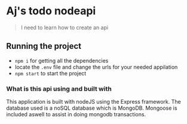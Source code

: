# Aj's todo nodeapi

> I need to learn how to create an api

## Running the project
- `npm i` for getting all the dependencies
- locate the `.env` file and change the urls for your needed appilation
- `npm start` to start the project


### What is this api using and built with

This application is built with nodeJS using the Express framework.
The database used is a noSQL database which is MongoDB.
Mongoose is included aswell to assist in doing mongodb transactions.